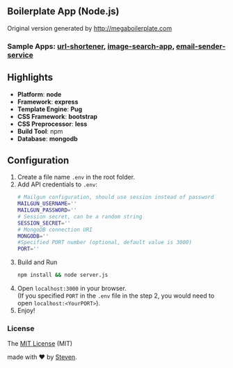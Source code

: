 ## Boilerplate App (Node.js)  
Original version generated by http://megaboilerplate.com

### Sample Apps: [url-shortener](https://iamsd-url-shortener.glitch.me/), [image-search-app](https://iamsd-images-search.glitch.me/), [email-sender-service](https://github.com/iamstevendao/email-sender-service)

## Highlights
- **Platform**: **node**
- **Framework**: **express**
- **Template Engine**: **Pug** 
- **CSS Framework**: **bootstrap**
- **CSS Preprocessor**: **less**
- **Build Tool**: npm
- **Database**: **mongodb**

## Configuration
1. Create a file name `.env` in the root folder.
2. Add API credentials to `.env`:
   ```bash
   # Mailgun configuration, should use session instead of password
   MAILGUN_USERNAME=''
   MAILGUN_PASSWORD=''
   # Session secret, can be a random string
   SESSION_SECRET=''
   # MongoDB connection URI
   MONGODB=''
   #Specified PORT number (optional, default value is 3000)
   PORT=''
   ```
3. Build and Run
   ```bash
   npm install && node server.js
   ```
4. Open `localhost:3000` in your browser.    
   (If you specified `PORT` in the `.env` file in the step 2, you would need to open `localhost:<YourPORT>`).
5. Enjoy!

### License
The [MIT License](https://github.com/sahat/megaboilerplate/blob/master/LICENSE) (MIT)

made with &#x2764; by [Steven](https://github.com/iamstevendao).
